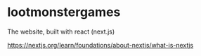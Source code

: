 # lootmonstergames
The website, built with react (next.js)

https://nextjs.org/learn/foundations/about-nextjs/what-is-nextjs
